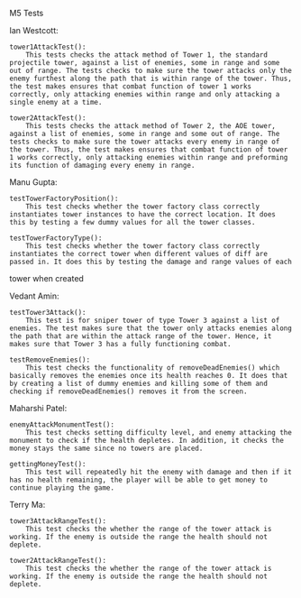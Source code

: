 M5 Tests

Ian Westcott:

    tower1AttackTest():
        This tests checks the attack method of Tower 1, the standard projectile tower, against a list of enemies, some in range and some out of range. The tests checks to make sure the tower attacks only the enemy furthest along the path that is within range of the tower. Thus, the test makes ensures that combat function of tower 1 works correctly, only attacking enemies within range and only attacking a single enemy at a time.

    tower2AttackTest():
        This tests checks the attack method of Tower 2, the AOE tower, against a list of enemies, some in range and some out of range. The tests checks to make sure the tower attacks every enemy in range of the tower. Thus, the test makes ensures that combat function of tower 1 works correctly, only attacking enemies within range and preforming its function of damaging every enemy in range.
Manu Gupta:

    testTowerFactoryPosition(): 
        This test checks whether the tower factory class correctly instantiates tower instances to have the correct location. It does this by testing a few dummy values for all the tower classes. 

    testTowerFactoryType():
        This test checks whether the tower factory class correctly instantiates the correct tower when different values of diff are passed in. It does this by testing the damage and range values of each 
tower when created 

Vedant Amin:

    testTower3Attack():
        This test is for sniper tower of type Tower 3 against a list of enemies. The test makes sure that the tower only attacks enemies along the path that are within the attack range of the tower. Hence, it makes sure that Tower 3 has a fully functioning combat.
    
    testRemoveEnemies():
        This test checks the functionality of removeDeadEnemies() which basically removes the enemies once its health reaches 0. It does that by creating a list of dummy enemies and killing some of them and checking if removeDeadEnemies() removes it from the screen.

Maharshi Patel:

    enemyAttackMonumentTest():
        This test checks setting difficulty level, and enemy attacking the monument to check if the health depletes. In addition, it checks the money stays the same since no towers are placed.

    gettingMoneyTest():
        This test will repeatedly hit the enemy with damage and then if it has no health remaining, the player will be able to get money to continue playing the game.

Terry Ma:

    tower3AttackRangeTest():
        This test checks the whether the range of the tower attack is working. If the enemy is outside the range the health should not deplete.
    
    tower2AttackRangeTest():
        This test checks the whether the range of the tower attack is working. If the enemy is outside the range the health should not deplete.
